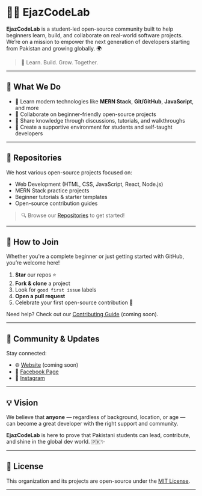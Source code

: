 # 👨‍💻 EjazCodeLab

**EjazCodeLab** is a student-led open-source community built to help beginners learn, build, and collaborate on real-world software projects. We’re on a mission to empower the next generation of developers starting from Pakistan and growing globally. 🌍

> 🔹 Learn. Build. Grow. Together.

---

## 🚀 What We Do

- 🧠 Learn modern technologies like **MERN Stack**, **Git/GitHub**, **JavaScript**, and more
- 🤝 Collaborate on beginner-friendly open-source projects
- 💬 Share knowledge through discussions, tutorials, and walkthroughs
- 🌱 Create a supportive environment for students and self-taught developers

---

## 📁 Repositories

We host various open-source projects focused on:
- Web Development (HTML, CSS, JavaScript, React, Node.js)
- MERN Stack practice projects
- Beginner tutorials & starter templates
- Open-source contribution guides

> 🔍 Browse our [Repositories](https://github.com/EjazCodeLab?tab=repositories) to get started!

---

## 🙌 How to Join

Whether you're a complete beginner or just getting started with GitHub, you’re welcome here!

1. **Star** our repos ⭐
2. **Fork & clone** a project
3. Look for `good first issue` labels
4. **Open a pull request**
5. Celebrate your first open-source contribution 🎉

Need help? Check out our [Contributing Guide](https://github.com/EjazCodeLab/your-repo-name/blob/main/CONTRIBUTING.md) (coming soon).

---

## 💬 Community & Updates

Stay connected:
- 🌐 [Website](#) (coming soon)
- 📘 [Facebook Page](https://facebook.com/ejazdevworks)
- 📘 [Instagram](https://instagram/@ejazali__dev)

---

## 💡 Vision

We believe that **anyone** — regardless of background, location, or age — can become a great developer with the right support and community.

**EjazCodeLab** is here to prove that Pakistani students can lead, contribute, and shine in the global dev world. 🇵🇰✨

---

## 📜 License

This organization and its projects are open-source under the [MIT License](LICENSE).

---
